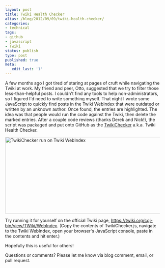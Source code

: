 ```yaml
---
layout: post
title: Twiki Health Checker
alias: /blog/2012/09/09/twiki-health-checker/
categories:
- technical
tags:
- github
- javascript
- Twiki
status: publish
type: post
published: true
meta:
  _edit_last: '1'
---
```

A few months ago I got tired of staring at pages of cruft while navigating the Twiki at work. My friend and peer, Otto, suggested that we try to filter those less-than-helpful posts. I couldn't find any tools to help non-administrators, so I figured I'd need to write something myself. That night I wrote some JavaScript to quickly find posts in the Twiki WebIndex that were outdated or written by an unknown author. Once found, the entries are highlighted. The idea was that people would run the code against the Twiki, then delete the marked entries. After a couple code reviews (thanks Derek and Nick!), the script was packaged and put onto GitHub as the <a title="GitHub - Seth Holloway - TwikiChecker" href="https://github.com/smholloway/TwikiChecker">TwikiChecker</a> a.k.a. Twiki Health Checker.

<img class="size-large wp-image-1804" title="TwikiChecker run on Twiki WebIndex" src="/images/delthis-1024x399.png" alt="TwikiChecker run on Twiki WebIndex" width="640" height="249" />

Try running it for yourself on the official Twiki page, <a title="https://twiki.org/cgi-bin/view/TWiki/WebIndex" href="https://twiki.org/cgi-bin/view/TWiki/WebIndex">https://twiki.org/cgi-bin/view/TWiki/WebIndex</a>. (Copy the contents of TwikiChecker.js, navigate to the Twiki WebIndex, open your browser's JavaScript console, paste in the contents and hit enter.)

Hopefully this is useful for others!

Questions or comments? Please let me know via blog comment, email, or pull request.
